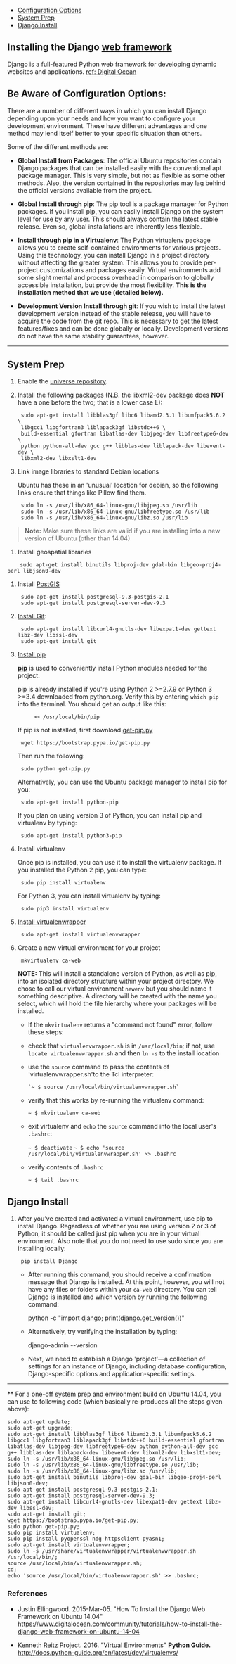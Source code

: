 * [Configuration Options](#configuration-cptions)
* [System Prep](#system-prep)
* [Django Install](#django-install)

## Installing the Django [web framework](https://github.com/src-its/ca-web/blob/master/content/web-framework_definition.md)

Django is a full-featured Python web framework for developing dynamic websites and applications. [ref: Digital Ocean](https://www.digitalocean.com/community/tutorials/how-to-install-the-django-web-framework-on-ubuntu-14-04)

<a href="#configuration-cptions"></a>
## Be Aware of Configuration Options:

There are a number of different ways in which you can install Django depending upon your needs and how you want to configure your development environment. These have different advantages and one method may lend itself better to your specific situation than others.

Some of the different methods are:

* **Global Install from Packages**: The official Ubuntu repositories contain Django packages that can be installed easily with the conventional apt package manager. This is very simple, but not as flexible as some other methods. Also, the version contained in the repositories may lag behind the official versions available from the project.

* **Global Install through pip**: The pip tool is a package manager for Python packages. If you install pip, you can easily install Django on the system level for use by any user. This should always contain the latest stable release. Even so, global installations are inherently less flexible.

* **Install through pip in a Virtualenv**: The Python virtualenv package allows you to create self-contained environments for various projects. Using this technology, you can install Django in a project directory without affecting the greater system. This allows you to provide per-project customizations and packages easily. Virtual environments add some slight mental and process overhead in comparison to globally accessible installation, but provide the most flexibility. **This is the installation method that we use (detailed below).**

* **Development Version Install through git**: If you wish to install the latest development version instead of the stable release, you will have to acquire the code from the git repo. This is necessary to get the latest features/fixes and can be done globally or locally. Development versions do not have the same stability guarantees, however.

----
<a href="#system-prep"></a>
## System Prep

1. Enable the [universe repository](https://help.ubuntu.com/community/Repositories/CommandLine).

1. Install the following packages (N.B. the libxml2-dev package does **NOT** have a one before the two; that is a lower case L):

        sudo apt-get install libblas3gf libc6 libamd2.3.1 libumfpack5.6.2 \
        libgcc1 libgfortran3 liblapack3gf libstdc++6 \
        build-essential gfortran libatlas-dev libjpeg-dev libfreetype6-dev \
        python python-all-dev gcc g++ libblas-dev liblapack-dev libevent-dev \
        libxml2-dev libxslt1-dev

<!--
elaborate here about the purpose and function of each pakage:

 libblas3gf
 libc6
 libamd2.3.1
 libumfpack5.6.2
 libgcc1
 libgfortran3
 liblapack3gf
 libstdc++6

 build-essential

 gfortran

 libatlas-dev
 libjpeg-dev
 libfreetype6-dev

 python
 python-all-dev

 gcc
 g++

 libblas-dev
 liblapack-dev
 libevent-dev
 libxml2-dev
 libxslt1-dev
-->

3. Link image libraries to standard Debian locations

   Ubuntu has these in an 'unusual' location for debian, so the following links ensure that things like Pillow find them.

        sudo ln -s /usr/lib/x86_64-linux-gnu/libjpeg.so /usr/lib
        sudo ln -s /usr/lib/x86_64-linux-gnu/libfreetype.so /usr/lib
        sudo ln -s /usr/lib/x86_64-linux-gnu/libz.so /usr/lib
> **Note:** Make sure these links are valid if you are installing into a new version of Ubuntu (other than 14.04)

1. Install geospatial libraries

<!--We should note why we're asking users to do this-->

        sudo apt-get install binutils libproj-dev gdal-bin libgeo-proj4-perl libjson0-dev

1. Install [PostGIS](http://trac.osgeo.org/postgis/wiki/UsersWikiPostGIS20Ubuntu1204)

        sudo apt-get install postgresql-9.3-postgis-2.1
        sudo apt-get install postgresql-server-dev-9.3

1. [Install Git](http://git-scm.com/book/en/Getting-Started-Installing-Git):

        sudo apt-get install libcurl4-gnutls-dev libexpat1-dev gettext libz-dev libssl-dev
        sudo apt-get install git

1. [Install pip](https://pip.pypa.io/en/stable/installing/)

    **[pip](https://pip.pypa.io)** is used to conveniently install Python modules needed for the project.

    pip is already installed if you're using Python 2 >=2.7.9 or Python 3 >=3.4 downloaded from python.org. Verify this by entering `which pip` into the terminal. You should get an output like this:

            >> /usr/local/bin/pip

    If pip is not installed, first download [get-pip.py](https://bootstrap.pypa.io/get-pip.py)

        wget https://bootstrap.pypa.io/get-pip.py

    Then run the following:

        sudo python get-pip.py

    Alternatively, you can use the Ubuntu package manager to install pip for you:

        sudo apt-get install python-pip

    If you plan on using version 3 of Python, you can install pip and virtualenv by typing:

        sudo apt-get install python3-pip

1. Install virtualenv

   Once pip is installed, you can use it to install the virtualenv package. If you installed the Python 2 pip, you can type:

        sudo pip install virtualenv

   For Python 3, you can install virtualenv by typing:

        sudo pip3 install virtualenv

1. [Install virtualenwrapper](http://virtualenvwrapper.readthedocs.org/en/latest/install.html)

        sudo apt-get install virtualenvwrapper


1. Create a new virtual environment for your project

        mkvirtualenv ca-web

   **NOTE:** This will install a standalone version of Python, as well as pip, into an isolated directory structure within your project directory. We chose to call our virtual environment `newenv` but you should name it something descriptive. A directory will be created with the name you select, which will hold the file hierarchy where your packages will be installed.

    - If the `mkvirtualenv` returns a "command not found" error, follow these steps:

    - check that `virtualenvwrapper.sh` is in `/usr/local/bin`; if not, use `locate virtualenvwrapper.sh` and then `ln -s` to the install location
   - use the `source` command to pass the contents of 'virtualenvwrapper.sh'to the Tcl interpreter:

         `~ $ source /usr/local/bin/virtualenvwrapper.sh`

    - verify that this works by re-running the virtualenv command:

         `~ $ mkvirtualenv ca-web`

    - exit virtualenv and `echo` the `source` command into the local user's `.bashrc`:

         `~ $ deactivate`
         `~ $ echo 'source /usr/local/bin/virtualenvwrapper.sh' >> .bashrc`

    - verify contents of `.bashrc`

         `~ $ tail .bashrc`


<a href="#django-install"></a>
## Django Install

1. After you’ve created and activated a virtual environment, use pip to install Django. Regardless of whether you are using version 2 or 3 of Python, it should be called just pip when you are in your virtual environment. Also note that you do not need to use sudo since you are installing locally:

        pip install Django

    - After running this command, you should receive a confirmation message that Django is installed.  At this point, however, you will not have any files or folders within your `ca-web` directory. You can tell Django is installed and which version by running the following command:

        python -c "import django; print(django.get_version())"
        
    - Alternatively, try verifying the installation by typing:

        django-admin --version

    - Next, we need to establish a Django 'project'&mdash;a collection of settings for an instance of Django, including database configuration, Django-specific options and application-specific settings.

---

** For a one-off system prep and environment build on Ubuntu 14.04, you can use to following code (which basically re-produces all the steps given above):

```
sudo apt-get update;
sudo apt-get upgrade;
sudo apt-get install libblas3gf libc6 libamd2.3.1 libumfpack5.6.2 libgcc1 libgfortran3 liblapack3gf libstdc++6 build-essential gfortran libatlas-dev libjpeg-dev libfreetype6-dev python python-all-dev gcc g++ libblas-dev liblapack-dev libevent-dev libxml2-dev libxslt1-dev;
sudo ln -s /usr/lib/x86_64-linux-gnu/libjpeg.so /usr/lib;
sudo ln -s /usr/lib/x86_64-linux-gnu/libfreetype.so /usr/lib;
sudo ln -s /usr/lib/x86_64-linux-gnu/libz.so /usr/lib;
sudo apt-get install binutils libproj-dev gdal-bin libgeo-proj4-perl libjson0-dev;
sudo apt-get install postgresql-9.3-postgis-2.1;
sudo apt-get install postgresql-server-dev-9.3;
sudo apt-get install libcurl4-gnutls-dev libexpat1-dev gettext libz-dev libssl-dev;
sudo apt-get install git;
wget https://bootstrap.pypa.io/get-pip.py;
sudo python get-pip.py;
sudo pip install virtualenv;
sudo pip install pyopenssl ndg-httpsclient pyasn1;
sudo apt-get install virtualenvwrapper;
sudo ln -s /usr/share/virtualenvwrapper/virtualenvwrapper.sh /usr/local/bin/;
source /usr/local/bin/virtualenvwrapper.sh;
cd;
echo 'source /usr/local/bin/virtualenvwrapper.sh' >> .bashrc;
```

### References

* Justin Ellingwood. 2015-Mar-05. "How To Install the Django Web Framework on Ubuntu 14.04" https://www.digitalocean.com/community/tutorials/how-to-install-the-django-web-framework-on-ubuntu-14-04

* Kenneth Reitz Project. 2016. "Virtual Environments" **Python Guide.** http://docs.python-guide.org/en/latest/dev/virtualenvs/
